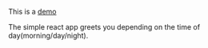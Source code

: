 This is a <a href="https://simple-greeting-app.herokuapp.com/">demo</a>

The simple react app greets you depending on the time of day(morning/day/night).
